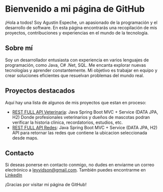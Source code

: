 # Bienvenido a mi página de GitHub

¡Hola a todos! Soy Agustin Espeche, un apasionado de la programación y el desarrollo de software. En esta página encontrarás una recopilación de mis proyectos, contribuciones y experiencias en el mundo de la tecnología.

## Sobre mí

Soy un desarrollador entusiasta con experiencia en varios lenguajes de programación, como Java, C# .Net, SQL. Me encanta explorar nuevas tecnologías y aprender constantemente. Mi objetivo es trabajar en equipo y crear soluciones eficientes que resuelvan problemas del mundo real.

## Proyectos destacados 

Aquí hay una lista de algunos de mis proyectos que estan en proceso:

- [REST FULL API Veterinaria](https://github.com/114154-ESPECHE/veterinariaAPI.git):
 Java Spring Boot MVC + Service (DATA JPA, H2)
 Donde profesionales veterinarios y dueños de mascotas podran verificar la historia clinica, recordatorios, estudios, etc.
- [REST FULL API Redes](https://github.com/114154-ESPECHE/redesAPI):
 Java Spring Boot MVC + Service (DATA JPA, H2)
 API para retornar las redes que contiene  la ubicacion seleccionada desde maps.

## Contacto

Si deseas ponerse en contacto conmigo, no dudes en enviarme un correo electrónico a [leyvidson@gmail.com](leyvidson@gmail.com). También puedes encontrarme en [LinkedIn](https://www.linkedin.com/in/agust%C3%ADn-espeche-b052a6151/)

¡Gracias por visitar mi página de GitHub!
